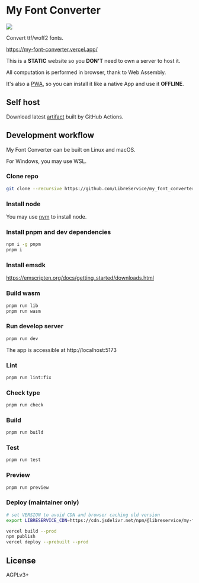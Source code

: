 # My Font Converter
![](https://img.shields.io/github/license/LibreService/my_font_converter)

Convert ttf/woff2 fonts.

https://my-font-converter.vercel.app/

This is a **STATIC** website so you **DON'T** need to own a server to host it.

All computation is performed in browser, thank to Web Assembly.

It's also a [PWA](https://web.dev/progressive-web-apps/), so you can install it like a native App and use it **OFFLINE**.

## Self host
Download latest [artifact](https://github.com/LibreService/my_font_converter/releases/download/latest/my-font-converter-dist.zip) built by GitHub Actions.

## Development workflow
My Font Converter can be built on Linux and macOS.

For Windows, you may use WSL.
### Clone repo
```sh
git clone --recursive https://github.com/LibreService/my_font_converter
```
### Install node
You may use [nvm](https://github.com/nvm-sh/nvm) to install node.
### Install pnpm and dev dependencies
```sh
npm i -g pnpm
pnpm i
```
### Install emsdk
https://emscripten.org/docs/getting_started/downloads.html
### Build wasm
```sh
pnpm run lib
pnpm run wasm
```
### Run develop server
```sh
pnpm run dev
```
The app is accessible at http://localhost:5173
### Lint
```sh
pnpm run lint:fix
```
### Check type
```sh
pnpm run check
```
### Build
```sh
pnpm run build
```
### Test
```sh
pnpm run test
```
### Preview
```sh
pnpm run preview
```
### Deploy (maintainer only)
```sh
# set VERSION to avoid CDN and browser caching old version
export LIBRESERVICE_CDN=https://cdn.jsdelivr.net/npm/@libreservice/my-font-converter@VERSION/dist/

vercel build --prod
npm publish
vercel deploy --prebuilt --prod
```
## License
AGPLv3+
